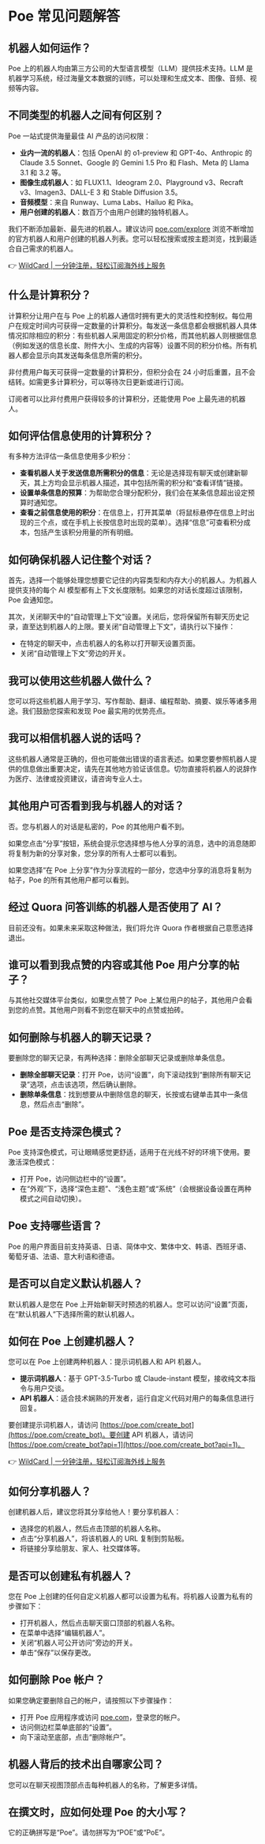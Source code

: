 # Poe 常见问题解答

## 机器人如何运作？

Poe 上的机器人均由第三方公司的大型语言模型（LLM）提供技术支持。LLM 是机器学习系统，经过海量文本数据的训练，可以处理和生成文本、图像、音频、视频等内容。

## 不同类型的机器人之间有何区别？

Poe 一站式提供海量最佳 AI 产品的访问权限：

- **业内一流的机器人**：包括 OpenAI 的 o1-preview 和 GPT-4o、Anthropic 的 Claude 3.5 Sonnet、Google 的 Gemini 1.5 Pro 和 Flash、Meta 的 Llama 3.1 和 3.2 等。
- **图像生成机器人**：如 FLUX1.1、Ideogram 2.0、Playground v3、Recraft v3、Imagen3、DALL-E 3 和 Stable Diffusion 3.5。
- **音频模型**：来自 Runway、Luma Labs、Hailuo 和 Pika。
- **用户创建的机器人**：数百万个由用户创建的独特机器人。

我们不断添加最新、最先进的机器人。建议访问 [poe.com/explore](http://poe.com/explore) 浏览不断增加的官方机器人和用户创建的机器人列表。您可以轻松搜索或按主题浏览，找到最适合自己需求的机器人。

👉 [WildCard | 一分钟注册，轻松订阅海外线上服务](https://bbtdd.com/WildCard)

## 什么是计算积分？

计算积分让用户在与 Poe 上的机器人通信时拥有更大的灵活性和控制权。每位用户在规定时间内可获得一定数量的计算积分。每发送一条信息都会根据机器人具体情况扣除相应的积分：有些机器人采用固定的积分价格，而其他机器人则根据信息（例如发送的信息长度、附件大小、生成的内容等）设置不同的积分价格。所有机器人都会显示向其发送每条信息所需的积分。

非付费用户每天可获得一定数量的计算积分，但积分会在 24 小时后重置，且不会结转。如需更多计算积分，可以等待次日更新或进行订阅。

订阅者可以比非付费用户获得较多的计算积分，还能使用 Poe 上最先进的机器人。

## 如何评估信息使用的计算积分？

有多种方法评估一条信息使用多少积分：

- **查看机器人关于发送信息所需积分的信息**：无论是选择现有聊天或创建新聊天，其上方均会显示机器人描述，其中包括所需的积分和“查看详情”链接。
- **设置单条信息的预算**：为帮助您合理分配积分，我们会在某条信息超出设定预算时通知您。
- **查看之前信息使用的积分**：在信息上，打开其菜单（将鼠标悬停在信息上时出现的三个点，或在手机上长按信息时出现的菜单）。选择“信息”可查看积分成本，包括产生该积分用量的所有明细。

## 如何确保机器人记住整个对话？

首先，选择一个能够处理您想要它记住的内容类型和内存大小的机器人。为机器人提供支持的每个 AI 模型都有上下文长度限制。如果您的对话长度超过该限制，Poe 会通知您。

其次，关闭聊天中的“自动管理上下文”设置。关闭后，您将保留所有聊天历史记录，直至达到机器人的上限。要关闭“自动管理上下文”，请执行以下操作：

- 在特定的聊天中，点击机器人的名称以打开聊天设置页面。
- 关闭“自动管理上下文”旁边的开关。

## 我可以使用这些机器人做什么？

您可以将这些机器人用于学习、写作帮助、翻译、编程帮助、摘要、娱乐等诸多用途。我们鼓励您探索和发现 Poe 最实用的优势亮点。

## 我可以相信机器人说的话吗？

这些机器人通常是正确的，但也可能做出错误的语言表述。如果您要参照机器人提供的信息做出重要决定，请先在其他地方验证该信息。切勿直接将机器人的说辞作为医疗、法律或投资建议，请咨询专业人士。

## 其他用户可否看到我与机器人的对话？

否。您与机器人的对话是私密的，Poe 的其他用户看不到。

如果您点击“分享”按钮，系统会提示您选择想与他人分享的消息，选中的消息随即将复制为新的分享对象，您分享的所有人士都可以看到。

如果您选择“在 Poe 上分享”作为分享流程的一部分，您选中分享的消息将复制为帖子，Poe 的所有其他用户都可以看到。

## 经过 Quora 问答训练的机器人是否使用了 AI？

目前还没有。如果未来采取这种做法，我们将允许 Quora 作者根据自己意愿选择退出。

## 谁可以看到我点赞的内容或其他 Poe 用户分享的帖子？

与其他社交媒体平台类似，如果您点赞了 Poe 上某位用户的帖子，其他用户会看到您的点赞。其他用户则看不到您在聊天中的点赞或拍砖。

## 如何删除与机器人的聊天记录？

要删除您的聊天记录，有两种选择：删除全部聊天记录或删除单条信息。

- **删除全部聊天记录**：打开 Poe，访问“设置”，向下滚动找到“删除所有聊天记录”选项，点击该选项，然后确认删除。
- **删除单条信息**：找到想要从中删除信息的聊天，长按或右键单击其中一条信息，然后点击“删除”。

## Poe 是否支持深色模式？

Poe 支持深色模式，可让眼睛感觉更舒适，适用于在光线不好的环境下使用。要激活深色模式：

- 打开 Poe，访问侧边栏中的“设置”。
- 在“外观”下，选择“深色主题”、“浅色主题”或“系统”（会根据设备设置在两种模式之间自动切换）。

## Poe 支持哪些语言？

Poe 的用户界面目前支持英语、日语、简体中文、繁体中文、韩语、西班牙语、葡萄牙语、法语、意大利语和德语。

## 是否可以自定义默认机器人？

默认机器人是您在 Poe 上开始新聊天时预选的机器人。您可以访问“设置”页面，在“默认机器人”下选择所需的默认机器人。

## 如何在 Poe 上创建机器人？

您可以在 Poe 上创建两种机器人：提示词机器人和 API 机器人。

- **提示词机器人**：基于 GPT-3.5-Turbo 或 Claude-instant 模型，接收纯文本指令与用户交谈。
- **API 机器人**：适合技术娴熟的开发者，运行自定义代码对用户的每条信息进行回复。

要创建提示词机器人，请访问 [https://poe.com/create_bot](https://poe.com/create_bot)。要创建 API 机器人，请访问 [https://poe.com/create_bot?api=1](https://poe.com/create_bot?api=1)。

👉 [WildCard | 一分钟注册，轻松订阅海外线上服务](https://bbtdd.com/WildCard)

## 如何分享机器人？

创建机器人后，建议您将其分享给他人！要分享机器人：

- 选择您的机器人，然后点击顶部的机器人名称。
- 点击“分享机器人”，将该机器人的 URL 复制到剪贴板。
- 将链接分享给朋友、家人、社交媒体等。

## 是否可以创建私有机器人？

您在 Poe 上创建的任何自定义机器人都可以设置为私有。将机器人设置为私有的步骤如下：

- 打开机器人，然后点击聊天窗口顶部的机器人名称。
- 在菜单中选择“编辑机器人”。
- 关闭“机器人可公开访问”旁边的开关。
- 单击“保存”以保存更改。

## 如何删除 Poe 帐户？

如果您确定要删除自己的帐户，请按照以下步骤操作：

- 打开 Poe 应用程序或访问 [poe.com](http://poe.com/)，登录您的帐户。
- 访问侧边栏菜单底部的“设置”。
- 向下滚动至底部，点击“删除帐户”。

## 机器人背后的技术出自哪家公司？

您可以在聊天视图顶部点击每种机器人的名称，了解更多详情。

## 在撰文时，应如何处理 Poe 的大小写？

它的正确拼写是“Poe”。请勿拼写为“POE”或“PoE”。